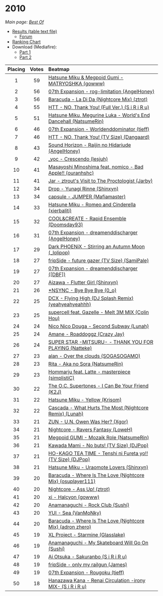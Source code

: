 # 2010

*Main page: [Best Of](/wiki/Best_Of "Best Of")*

- [Results (table text file)](https://puu.sh/Fju) 
  - [Forum](https://osu.ppy.sh/forum/t/43834)
- [Ranking Chart](https://osu.ppy.sh/p/chart?ch=best2010)
- Download (Mediafire): 
  - [Part 1](https://www.mediafire.com/?0hekhu37h5bbeok)
  - [Part 2](https://www.mediafire.com/?rfpzf1c1detavfz)

| Placing | Votes | Beatmap                                                                                                                                                            |
|:-------:|:-----:|:------------------------------------------------------------------------------------------------------------------------------------------------------------------ |
|    1    |  59   | [Hatsune Miku & Megpoid Gumi - MATRYOSHKA (gowww)](https://osu.ppy.sh/s/19789/ "Hatsune Miku & Megpoid Gumi - MATRYOSHKA (gowww)")                                 |
|    2    |  56   | [07th Expansion - rog-limitation (AngelHoney)](https://osu.ppy.sh/s/14994/ "07th Expansion - rog-limitation (AngelHoney)")                                         |
|    3    |  56   | [Baracuda - La Di Da (Nightcore Mix) (ztrot)](https://osu.ppy.sh/s/17852/ "Baracuda - La Di Da (Nightcore Mix) (ztrot)")                                           |
|    4    |  55   | [HTT - NO, Thank You! (Full Ver.) (S i R i R u)](https://osu.ppy.sh/s/18841/ "HTT - NO, Thank You! (Full Ver.) (S i R i R u)")                                     |
|    5    |  51   | [Hatsune Miku, Megurine Luka - World's End Dancehall (NatsumeRin)](https://osu.ppy.sh/s/16600/ "Hatsune Miku, Megurine Luka - World's End Dancehall (NatsumeRin)") |
|    6    |  46   | [07th Expansion - Worldenddominator (tieff)](https://osu.ppy.sh/s/14546/ "07th Expansion - Worldenddominator (tieff)")                                             |
|    7    |  46   | [HTT - NO, Thank You! (TV Size) (Dangaard)](https://osu.ppy.sh/s/18156/ "HTT - NO, Thank You! (TV Size) (Dangaard)")                                               |
|    8    |  43   | [Sound Horizon - Raijin no Hidariude (AngelHoney)](https://osu.ppy.sh/s/16792/ "Sound Horizon - Raijin no Hidariude (AngelHoney)")                                 |
|    9    |  42   | [_yoc - Crescendo (lesjuh)](https://osu.ppy.sh/s/10033/ "_yoc - Crescendo (lesjuh)")                                                                               |
|   10    |  41   | [Masayoshi Minoshima feat. nomico - Bad Apple!! (ouranhshc)](https://osu.ppy.sh/s/18260/ "Masayoshi Minoshima feat. nomico - Bad Apple!! (ouranhshc)")             |
|   11    |  41   | [Jar - ztrout's Visit to The Proctologist (Jarby)](https://osu.ppy.sh/s/21145/ "Jar - ztrout's Visit to The Proctologist (Jarby)")                                 |
|   12    |  34   | [Drop - Yunagi Rinne (Shinxyn)](https://osu.ppy.sh/s/14460/ "Drop - Yunagi Rinne (Shinxyn)")                                                                       |
|   13    |  34   | [capsule - JUMPER (Mafiamaster)](https://osu.ppy.sh/s/21130/ "capsule - JUMPER (Mafiamaster)")                                                                     |
|   14    |  33   | [Hatsune Miku - Romeo and Cinderella (xierbaliti)](https://osu.ppy.sh/s/11954/ "Hatsune Miku - Romeo and Cinderella (xierbaliti)")                                 |
|   15    |  32   | [COOL&CREATE - Rapid Ensemble (Doomsday93)](https://osu.ppy.sh/s/13235/ "COOL&CREATE - Rapid Ensemble (Doomsday93)")                                               |
|   16    |  31   | [07th Expansion - dreamenddischarger (AngelHoney)](https://osu.ppy.sh/s/16258/ "07th Expansion - dreamenddischarger (AngelHoney)")                                 |
|   17    |  29   | [Dark PHOENiX - Stirring an Autumn Moon (_lolipop)](https://osu.ppy.sh/s/16650/ "Dark PHOENiX - Stirring an Autumn Moon (_lolipop)")                               |
|   18    |  27   | [fripSide - future gazer (TV Size) (SamiPale)](https://osu.ppy.sh/s/22041/ "fripSide - future gazer (TV Size) (SamiPale)")                                         |
|   19    |  27   | [07th Expansion - dreamenddischarger ([DBF])](https://osu.ppy.sh/s/17425/ "07th Expansion - dreamenddischarger ([DBF])")                                           |
|   20    |  27   | [Aizawa - Flutter Girl (Shinxyn)](https://osu.ppy.sh/s/17103/ "Aizawa - Flutter Girl (Shinxyn)")                                                                   |
|   21    |  26   | [*NSYNC - Bye Bye Bye (0_o)](https://osu.ppy.sh/s/11523/ "*NSYNC - Bye Bye Bye (0_o)")                                                                             |
|   22    |  25   | [DCX - Flying High (DJ Splash Remix) (yeahyeahyeahhh)](https://osu.ppy.sh/s/22194/ "DCX - Flying High (DJ Splash Remix) (yeahyeahyeahhh)")                         |
|   23    |  25   | [supercell feat. Gazelle - Melt 3M MIX (Colin Hou)](https://osu.ppy.sh/s/16027/ "supercell feat. Gazelle - Melt 3M MIX (Colin Hou)")                               |
|   24    |  24   | [Nico Nico Douga - Second Subway (Lunah)](https://osu.ppy.sh/s/17934/ "Nico Nico Douga - Second Subway (Lunah)")                                                   |
|   25    |  24   | [Amane - Roaddoggz (Crazy Jay)](https://osu.ppy.sh/s/15211/ "Amane - Roaddoggz (Crazy Jay)")                                                                       |
|   26    |  24   | [SUPER STAR -MITSURU- - THANK YOU FOR PLAYING (Natteke)](https://osu.ppy.sh/s/20025/ "SUPER STAR -MITSURU- - THANK YOU FOR PLAYING (Natteke)")                     |
|   27    |  23   | [alan - Over the clouds (SOGASOGAMO)](https://osu.ppy.sh/s/16472/ "alan - Over the clouds (SOGASOGAMO)")                                                           |
|   28    |  23   | [Rita - Aka no Sora (NatsumeRin)](https://osu.ppy.sh/s/17746/ "Rita - Aka no Sora (NatsumeRin)")                                                                   |
|   29    |  23   | [Hommarju feat. Latte - masterpiece (simplistiC)](https://osu.ppy.sh/s/12483/ "Hommarju feat. Latte - masterpiece (simplistiC)")                                   |
|   30    |  22   | [The O.C. Supertones - I Can Be Your Friend (K2J)](https://osu.ppy.sh/s/10559/ "The O.C. Supertones - I Can Be Your Friend (K2J)")                                 |
|   31    |  22   | [Hatsune Miku - Yellow (Krisom)](https://osu.ppy.sh/s/17624/ "Hatsune Miku - Yellow (Krisom)")                                                                     |
|   32    |  22   | [Cascada - What Hurts The Most (Nightcore Remix) (Lunah)](https://osu.ppy.sh/s/20239/ "Cascada - What Hurts The Most (Nightcore Remix) (Lunah)")                   |
|   33    |  21   | [ZUN - U.N. Owen Was Her? (Xgor)](https://osu.ppy.sh/s/13887/ "ZUN - U.N. Owen Was Her? (Xgor)")                                                                   |
|   34    |  21   | [Nightcore - Ravers Fantasy (LoweH)](https://osu.ppy.sh/s/11558/ "Nightcore - Ravers Fantasy (LoweH)")                                                             |
|   35    |  21   | [Megpoid GUMI - Mozaik Role (NatsumeRin)](https://osu.ppy.sh/s/20817/ "Megpoid GUMI - Mozaik Role (NatsumeRin)")                                                   |
|   36    |  21   | [Kawada Mami - No buts! (TV Size) (DJPop)](https://osu.ppy.sh/s/21841/ "Kawada Mami - No buts! (TV Size) (DJPop)")                                                 |
|   37    |  21   | [HO-KAGO TEA TIME - Tenshi ni Fureta yo!! (TV Size) (DJPop)](https://osu.ppy.sh/s/20487/ "HO-KAGO TEA TIME - Tenshi ni Fureta yo!! (TV Size) (DJPop)")             |
|   38    |  21   | [Hatsune Miku - Uraomote Lovers (Shinxyn)](https://osu.ppy.sh/s/11375/ "Hatsune Miku - Uraomote Lovers (Shinxyn)")                                                 |
|   39    |  20   | [Baracuda - Where Is The Love (Nightcore Mix) (osuplayer111)](https://osu.ppy.sh/s/19882/ "Baracuda - Where Is The Love (Nightcore Mix) (osuplayer111)")           |
|   40    |  20   | [Nightcore - Ass Up! (ztrot)](https://osu.ppy.sh/s/11947/ "Nightcore - Ass Up! (ztrot)")                                                                           |
|   41    |  20   | [xi - Halcyon (gowww)](https://osu.ppy.sh/s/20871/ "xi - Halcyon (gowww)")                                                                                         |
|   42    |  20   | [Anamanaguchi - Rock Club (Sushi)](https://osu.ppy.sh/s/20801/ "Anamanaguchi - Rock Club (Sushi)")                                                                 |
|   43    |  20   | [YUI - Sea (VanMoNky)](https://osu.ppy.sh/s/13021/ "YUI - Sea (VanMoNky)")                                                                                         |
|   44    |  20   | [Baracuda - Where Is The Love (Nightcore Mix) (adron zhero)](https://osu.ppy.sh/s/16904/ "Baracuda - Where Is The Love (Nightcore Mix) (adron zhero)")             |
|   45    |  19   | [XL Project - Starmine (Glasslake)](https://osu.ppy.sh/s/15964/ "XL Project - Starmine (Glasslake)")                                                               |
|   46    |  19   | [Anamanaguchi - My Skateboard Will Go On (Sushi)](https://osu.ppy.sh/s/18689/ "Anamanaguchi - My Skateboard Will Go On (Sushi)")                                   |
|   47    |  19   | [Ai Otsuka - Sakuranbo (S i R i R u)](https://osu.ppy.sh/s/16928/ "Ai Otsuka - Sakuranbo (S i R i R u)")                                                           |
|   48    |  19   | [fripSide - only my railgun (James)](https://osu.ppy.sh/s/18137/ "fripSide - only my railgun (James)")                                                             |
|   49    |  19   | [07th Expansion - Rougoku (tieff)](https://osu.ppy.sh/s/8555/ "07th Expansion - Rougoku (tieff)")                                                                  |
|   50    |  18   | [Hanazawa Kana - Renai Circulation -irony MIX- (S i R i R u)](https://osu.ppy.sh/s/23107/ "Hanazawa Kana - Renai Circulation -irony MIX- (S i R i R u)")           |